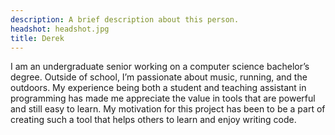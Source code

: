 ```yaml
---
description: A brief description about this person.
headshot: headshot.jpg
title: Derek
---
```


I am an undergraduate senior working on a computer science bachelor’s degree.  Outside of school, I’m passionate about music, running, and the outdoors.  My experience being both a student and teaching assistant in programming has made me appreciate the value in tools that are powerful and still easy to learn.  My motivation for this project has been to be a part of creating such a tool that helps others to learn and enjoy writing code.
